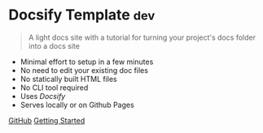 # Docsify Template <small>dev</small>
> A light docs site with a tutorial for turning your project's docs folder into a docs site

- Minimal effort to setup in a few minutes
- No need to edit your existing doc files
- No statically built HTML files
- No CLI tool required
- Uses _Docsify_
- Serves locally or on Github Pages

[GitHub](https://github.com/michaelcurrin/docsify-template/)
[Getting Started](#docsify-template)
